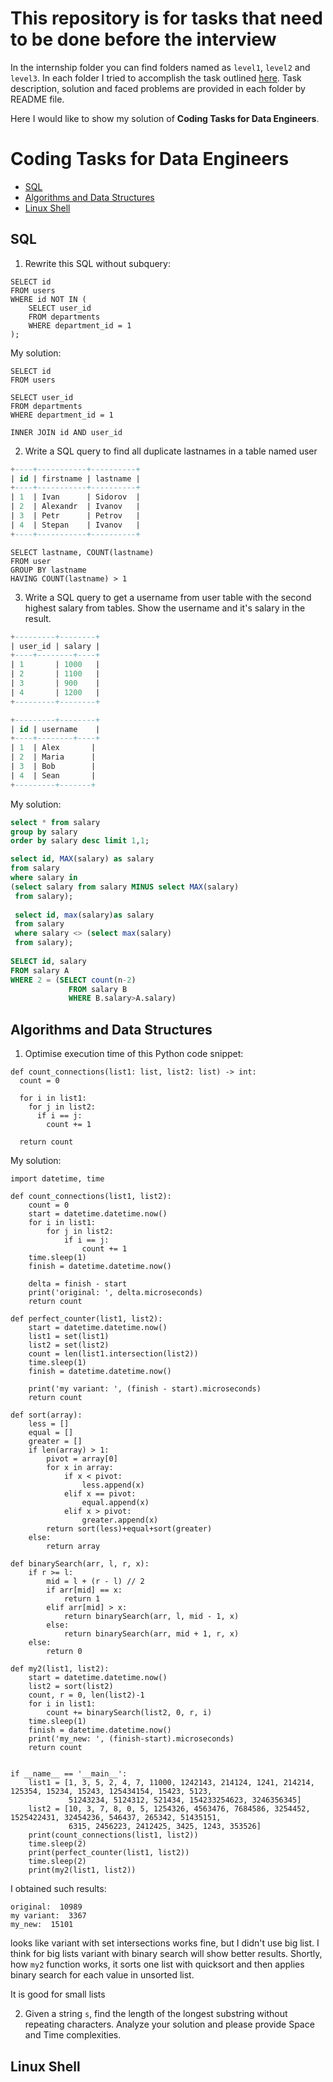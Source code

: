# This repository is for tasks that need to be done before the interview
In the internship folder you can find folders named as `level1`, `level2` and `level3`. In each folder I tried to accomplish the task outlined [here](https://github.com/provectus/internship/tree/main/dataeng). Task description, solution and faced problems are provided in each folder by README file.

Here I would like to show my solution of __Coding Tasks for Data Engineers__.

# Coding Tasks for Data Engineers
* [SQL](#sql)
* [Algorithms and Data Structures](#algorithms-and-data-structures)
* [Linux Shell](#linux-shell)

## SQL
1. Rewrite this SQL without subquery:
```
SELECT id
FROM users
WHERE id NOT IN (
	SELECT user_id
	FROM departments
	WHERE department_id = 1
);
```
My solution:
```
SELECT id 
FROM users

SELECT user_id
FROM departments
WHERE department_id = 1

INNER JOIN id AND user_id
```
2. Write a SQL query to find all duplicate lastnames in a table named user
```sql
+----+-----------+----------+
| id | firstname | lastname |
+----+-----------+----------+
| 1  | Ivan      | Sidorov  |
| 2  | Alexandr  | Ivanov   |
| 3  | Petr      | Petrov   |
| 4  | Stepan    | Ivanov   |
+----+-----------+----------+
```
```
SELECT lastname, COUNT(lastname)
FROM user
GROUP BY lastname
HAVING COUNT(lastname) > 1
```
3. Write a SQL query to get a username from user table with the second highest salary from tables. Show the username and it's salary in the result.
```sql
+---------+--------+
| user_id | salary |
+----+--------+----+
| 1       | 1000   |
| 2       | 1100   |
| 3       | 900    |
| 4       | 1200   |
+---------+--------+
```
```sql
+---------+--------+
| id | username    |
+----+--------+----+
| 1  | Alex       |
| 2  | Maria      |
| 3  | Bob        |
| 4  | Sean       |
+---------+-------+
```
My solution:
```sql
select * from salary
group by salary
order by salary desc limit 1,1;

select id, MAX(salary) as salary
from salary
where salary in 
(select salary from salary MINUS select MAX(salary)
 from salary);
 
 select id, max(salary)as salary
 from salary
 where salary <> (select max(salary)
 from salary);
 
SELECT id, salary
FROM salary A
WHERE 2 = (SELECT count(n-2) 
             FROM salary B 
             WHERE B.salary>A.salary)
```

## Algorithms and Data Structures
1. Optimise execution time of this Python code snippet:
```
def count_connections(list1: list, list2: list) -> int:
  count = 0
  
  for i in list1:
    for j in list2:
      if i == j:
        count += 1
  
  return count
```
My solution:
```
import datetime, time

def count_connections(list1, list2):
    count = 0
    start = datetime.datetime.now()
    for i in list1:
        for j in list2:
            if i == j:
                count += 1
    time.sleep(1)
    finish = datetime.datetime.now()

    delta = finish - start
    print('original: ', delta.microseconds)
    return count

def perfect_counter(list1, list2):
    start = datetime.datetime.now()
    list1 = set(list1)
    list2 = set(list2)
    count = len(list1.intersection(list2))
    time.sleep(1)
    finish = datetime.datetime.now()

    print('my variant: ', (finish - start).microseconds)
    return count

def sort(array):
    less = []
    equal = []
    greater = []
    if len(array) > 1:
        pivot = array[0]
        for x in array:
            if x < pivot:
                less.append(x)
            elif x == pivot:
                equal.append(x)
            elif x > pivot:
                greater.append(x)
        return sort(less)+equal+sort(greater)
    else:
        return array

def binarySearch(arr, l, r, x):
    if r >= l:
        mid = l + (r - l) // 2
        if arr[mid] == x:
            return 1
        elif arr[mid] > x:
            return binarySearch(arr, l, mid - 1, x)
        else:
            return binarySearch(arr, mid + 1, r, x)
    else:
        return 0

def my2(list1, list2):
    start = datetime.datetime.now()
    list2 = sort(list2)
    count, r = 0, len(list2)-1
    for i in list1:
        count += binarySearch(list2, 0, r, i)
    time.sleep(1)
    finish = datetime.datetime.now()
    print('my_new: ', (finish-start).microseconds)
    return count


if __name__ == '__main__':
    list1 = [1, 3, 5, 2, 4, 7, 11000, 1242143, 214124, 1241, 214214, 125354, 15234, 15243, 125434154, 15423, 5123,
             51243234, 5124312, 521434, 154233254623, 3246356345]
    list2 = [10, 3, 7, 8, 0, 5, 1254326, 4563476, 7684586, 3254452, 1525422431, 32454236, 546437, 265342, 51435151,
             6315, 2456223, 2412425, 3425, 1243, 353526]
    print(count_connections(list1, list2))
    time.sleep(2)
    print(perfect_counter(list1, list2))
    time.sleep(2)
    print(my2(list1, list2))
```
I obtained such results:
```
original:  10989
my variant:  3367
my_new:  15101
```
looks like variant with set intersections works fine, but I didn't use big list. I think for big lists variant with binary search will show better results. Shortly, how `my2` function works, it sorts one list with quicksort and then applies binary search for each value in unsorted list.

It is good for small lists

2. Given a string `s`, find the length of the longest substring without repeating characters. Analyze your solution and please provide Space and Time complexities.
## Linux Shell
